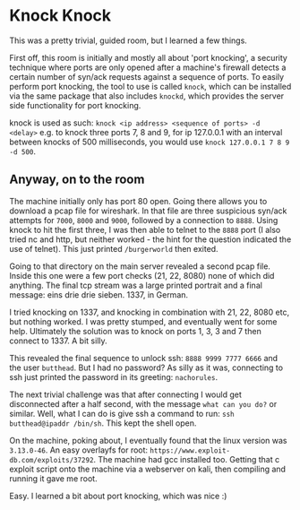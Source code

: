 # Knock Knock

This was a pretty trivial, guided room, but I learned a few things.

First off, this room is initially and mostly all about 'port knocking', a security technique where ports are only opened after a machine's firewall detects a certain number of syn/ack requests against a sequence of ports. To easily perform port knocking, the tool to use is called `knock`, which can be installed via the same package that also includes `knockd`, which provides the server side functionality for port knocking.

knock is used as such: `knock <ip address> <sequence of ports> -d <delay>` e.g. to knock three ports 7, 8 and 9, for ip 127.0.0.1 with an interval between knocks of 500 milliseconds, you would use `knock 127.0.0.1 7 8 9 -d 500`.

## Anyway, on to the room

The machine initially only has port 80 open. Going there allows you to download a pcap file for wireshark. In that file are three suspicious syn/ack attempts for `7000`, `8000` and `9000`, followed by a connection to `8888`. Using knock to hit the first three, I was then able to telnet to the `8888` port (I also tried nc and http, but neither worked - the hint for the question indicated the use of telnet). This just printed `/burgerworld` then exited.

Going to that directory on the main server revealed a second pcap file. Inside this one were a few port checks (21, 22, 8080) none of which did anything. The final tcp stream was a large printed portrait and a final message: eins drie drie sieben. 1337, in German.

I tried knocking on 1337, and knocking in combination with 21, 22, 8080 etc, but nothing worked. I was pretty stumped, and eventually went for some help. Ultimately the solution was to knock on ports 1, 3, 3 and 7 then connect to 1337. A bit silly.

This revealed the final sequence to unlock ssh: `8888 9999 7777 6666` and the user `butthead`. But I had no password? As silly as it was, connecting to ssh just printed the password in its greeting: `nachorules`.

The next trivial challenge was that after connecting I would get disconnected after a half second, with the message `what can you do?` or similar. Well, what I can do is give ssh a command to run: `ssh butthead@ipaddr /bin/sh`. This kept the shell open.

On the machine, poking about, I eventually found that the linux version was `3.13.0-46`. An easy overlayfs for root: `https://www.exploit-db.com/exploits/37292`. The machine had gcc installed too. Getting that c exploit script onto the machine via a webserver on kali, then compiling and running it gave me root.

Easy. I learned a bit about port knocking, which was nice :)
